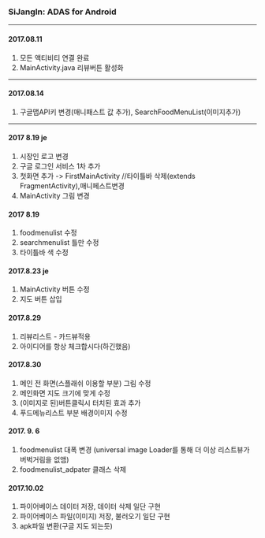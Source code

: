 ### SiJangIn: ADAS for Android

---
#### 2017.08.11
1. 모든 액티비티 연결 완료
2. MainActivity.java 리뷰버튼 활성화
---
#### 2017.08.14
1. 구글맵API키 변경(매니패스트 값 추가), SearchFoodMenuList(이미지추가)
---
#### 2017 8.19 je
1. 시장인 로고 변경
2. 구글 로그인 서비스 1차 추가
3. 첫화면 추가 -> FirstMainActivity 
//타이틀바 삭제(extends FragmentActivity),매니페스트변경
4. MainActivity 그림 변경

#### 2017 8.19
1. foodmenulist 수정
2. searchmenulist 틀만 수정
3. 타이틀바 색 수정

#### 2017.8.23 je
1. MainActivity 버튼 수정
2. 지도 버튼 삽입

#### 2017.8.29
1. 리뷰리스트 - 카드뷰적용
2. 아이디어를 항상 체크합시다(하긴했음)


#### 2017.8.30
1. 메인 전 화면(스플래쉬 이용할 부분) 그림 수정
2. 메인화면 지도 크기에 맞게 수정
3. (이미지로 된)버튼클릭시 터치된 효과 추가 
4. 푸드메뉴리스트 부분 배경이미지 수정 



#### 2017. 9. 6
1. foodmenulist 대폭 변경 (universal image Loader를 통해 더 이상 리스트뷰가 버벅거림을 없앰)
2. foodmenulist_adpater 클래스 삭제


#### 2017.10.02
1. 파이어베이스 데이터 저장, 데이터 삭제 일단 구현
2. 파이어베이스 파일(이미지) 저장, 불러오기 일단 구현
3. apk파일 변환(구글 지도 되는듯)